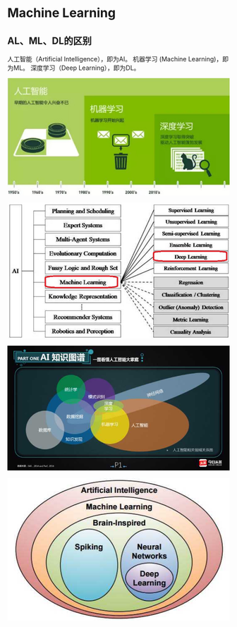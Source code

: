 # Machine Learning
## AL、ML、DL的区别
人工智能（Artificial Intelligence），即为AI。
机器学习 (Machine Learning)，即为ML。
深度学习（Deep Learning），即为DL。

![avatar](doc/base.png)

![avatar](doc/base_01.png)

![avatar](doc/base_02.png)

![avatar](doc/base_03.png)